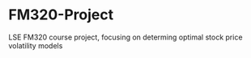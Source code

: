 # FM320-Project
LSE FM320 course project, focusing on determing optimal stock price volatility models
